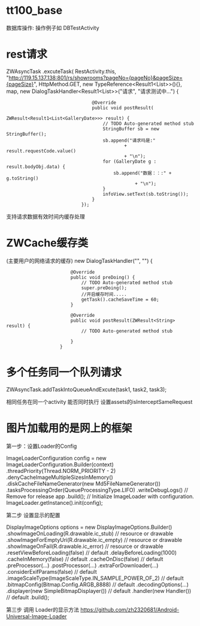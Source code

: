 tt100_base
==========
数据库操作:
操作例子如 DBTestActivity


rest请求
=======
ZWAsyncTask
						.excuteTask(
								RestActivity.this,
								"http://119.15.137.138:801/rs/showrooms?pageNo={pageNo}&pageSize={pageSize}",
								HttpMethod.GET,
								new TypeReference<Result1<List<GalleryDate>>>(){},
								map,
								new DialogTaskHandler<Result1<List<GalleryDate>>>("请求", "请求测试中...") {

									@Override
									public void postResult(
											ZWResult<Result1<List<GalleryDate>>> result) {
										// TODO Auto-generated method stub
										StringBuffer sb = new StringBuffer();
										sb.append("请求吗是:"
												+ result.requestCode.value()
												+ "\n");
										for (GalleryDate g : result.bodyObj.data) {
											sb.append("数据：：:" + g.toString()
													+ "\n");
										}
										infoView.setText(sb.toString());
									}
								});
支持请求数据有效时间内缓存处理

ZWCache缓存类
=======
(主要用户的网络请求的缓存)
new DialogTaskHandler<String>("", "") {

							@Override
							public void preDoing() {
								// TODO Auto-generated method stub
								super.preDoing();
								//开启缓存时间.....
								getTask().cacheSaveTime = 60;
							}

							@Override
							public void postResult(ZWResult<String> result) {
								// TODO Auto-generated method stub
							
							}
						}

多个任务同一个队列请求
=======
ZWAsyncTask.addTaskIntoQueueAndExcute(task1, task2, task3);	

相同任务在同一个activity  能否同时执行 设置assets的isInterceptSameRequest			

图片加载用的是网上的框架
========
第一步：设置Loader的Config

ImageLoaderConfiguration config = new ImageLoaderConfiguration.Builder(context)
				.threadPriority(Thread.NORM_PRIORITY - 2)
				.denyCacheImageMultipleSizesInMemory()
				.diskCacheFileNameGenerator(new Md5FileNameGenerator())
				.tasksProcessingOrder(QueueProcessingType.LIFO)
				.writeDebugLogs() // Remove for release app
				.build();
		// Initialize ImageLoader with configuration.
		ImageLoader.getInstance().init(config);

第二步 设置显示的配置

DisplayImageOptions options = new DisplayImageOptions.Builder()
        .showImageOnLoading(R.drawable.ic_stub) // resource or drawable
        .showImageForEmptyUri(R.drawable.ic_empty) // resource or drawable
        .showImageOnFail(R.drawable.ic_error) // resource or drawable
        .resetViewBeforeLoading(false)  // default
        .delayBeforeLoading(1000)
        .cacheInMemory(false) // default
        .cacheOnDisc(false) // default
        .preProcessor(...)
        .postProcessor(...)
        .extraForDownloader(...)
        .considerExifParams(false) // default
        .imageScaleType(ImageScaleType.IN_SAMPLE_POWER_OF_2) // default
        .bitmapConfig(Bitmap.Config.ARGB_8888) // default
        .decodingOptions(...)
        .displayer(new SimpleBitmapDisplayer()) // default
        .handler(new Handler()) // default
        .build();
        
第三步 调用 Loader的显示方法
https://github.com/zh2320681/Android-Universal-Image-Loader
		
